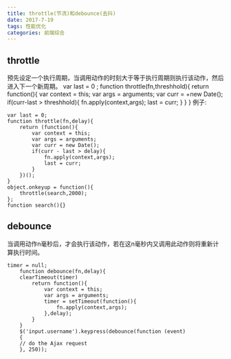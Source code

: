 ```yaml
---
title: throttle(节流)和debounce(去抖)
date: 2017-7-19
tags: 性能优化
categories: 前端综合
---
```

## throttle
预先设定一个执行周期，当调用动作的时刻大于等于执行周期则执行该动作，然后进入下一个新周期。
    var last = 0 ;
    function throttle(fn,threshhold){
        return function(){
            var context = this;
            var args = arguments;
            var curr = +new Date();
            if(curr-last > threshhold){
                fn.apply(context,args);
                last = curr;
            }
        }
    }
例子:
       
```
var last = 0;
function throttle(fn,delay){
    return (function(){
    	var context = this;
    	var args = arguments;
    	var curr = new Date();				
    	if(curr - last > delay){
    		fn.apply(context,args);
    		last = curr;
    	}
    })();
}
object.onkeyup = function(){
	throttle(search,2000);
};
function search(){}
```

## debounce
当调用动作n毫秒后，才会执行该动作，若在这n毫秒内又调用此动作则将重新计算执行时间。
    
```
timer = null;
    function debounce(fn,delay){
    clearTimeout(timer)
        return function(){
            var context = this;
            var args = arguments;
            timer = setTimeout(function(){
                fn.apply(context,args);
            },delay);    
        }
    }
    $('input.username').keypress(debounce(function (event)
    {
    // do the Ajax request
    }, 250));
```
